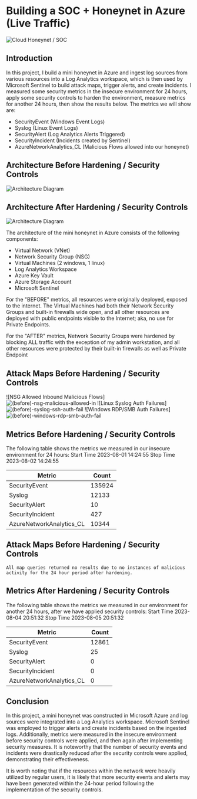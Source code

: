 # Building a SOC + Honeynet in Azure (Live Traffic)
![Cloud Honeynet / SOC](https://i.imgur.com/ZWxe03e.jpg)

## Introduction

In this project, I build a mini honeynet in Azure and ingest log sources from various resources into a Log Analytics workspace, which is then used by Microsoft Sentinel to build attack maps, trigger alerts, and create incidents. I measured some security metrics in the insecure environment for 24 hours, apply some security controls to harden the environment, measure metrics for another 24 hours, then show the results below. The metrics we will show are:

- SecurityEvent (Windows Event Logs)
- Syslog (Linux Event Logs)
- SecurityAlert (Log Analytics Alerts Triggered)
- SecurityIncident (Incidents created by Sentinel)
- AzureNetworkAnalytics_CL (Malicious Flows allowed into our honeynet)

## Architecture Before Hardening / Security Controls
![Architecture Diagram](https://i.imgur.com/aBDwnKb.jpg)

## Architecture After Hardening / Security Controls
![Architecture Diagram](https://i.imgur.com/YQNa9Pp.jpg)

The architecture of the mini honeynet in Azure consists of the following components:

- Virtual Network (VNet)
- Network Security Group (NSG)
- Virtual Machines (2 windows, 1 linux)
- Log Analytics Workspace
- Azure Key Vault
- Azure Storage Account
- Microsoft Sentinel

For the "BEFORE" metrics, all resources were originally deployed, exposed to the internet. The Virtual Machines had both their Network Security Groups and built-in firewalls wide open, and all other resources are deployed with public endpoints visible to the Internet; aka, no use for Private Endpoints.

For the "AFTER" metrics, Network Security Groups were hardened by blocking ALL traffic with the exception of my admin workstation, and all other resources were protected by their built-in firewalls as well as Private Endpoint

## Attack Maps Before Hardening / Security Controls
![NSG Allowed Inbound Malicious Flows]![(before)-nsg-malicious-allowed-in](https://github.com/rsaldana7285/Cloud-SOC/assets/141673315/21c209c1-97ac-4e77-a05d-cc2cb90b94e4)
![Linux Syslog Auth Failures]![(before)-syslog-ssh-auth-fail](https://github.com/rsaldana7285/Cloud-SOC/assets/141673315/ae3db307-ba8d-4961-98f8-914f88a4aeea)
![Windows RDP/SMB Auth Failures]![(before)-windows-rdp-smb-auth-fail](https://github.com/rsaldana7285/Cloud-SOC/assets/141673315/3ce2b100-ef8a-44d5-a0d4-1c32233aeae5)

## Metrics Before Hardening / Security Controls

The following table shows the metrics we measured in our insecure environment for 24 hours:
Start Time 2023-08-01 14:24:55
Stop Time 2023-08-02 14:24:55

| Metric                   | Count
| ------------------------ | -----
| SecurityEvent            | 135924
| Syslog                   | 12133
| SecurityAlert            | 10
| SecurityIncident         | 427
| AzureNetworkAnalytics_CL | 10344

## Attack Maps Before Hardening / Security Controls

```All map queries returned no results due to no instances of malicious activity for the 24 hour period after hardening.```

## Metrics After Hardening / Security Controls

The following table shows the metrics we measured in our environment for another 24 hours, after we have applied security controls:
Start Time 2023-08-04 20:51:32
Stop Time	2023-08-05 20:51:32

| Metric                   | Count
| ------------------------ | -----
| SecurityEvent            | 12861
| Syslog                   | 25
| SecurityAlert            | 0
| SecurityIncident         | 0
| AzureNetworkAnalytics_CL | 0

## Conclusion

In this project, a mini honeynet was constructed in Microsoft Azure and log sources were integrated into a Log Analytics workspace. Microsoft Sentinel was employed to trigger alerts and create incidents based on the ingested logs. Additionally, metrics were measured in the insecure environment before security controls were applied, and then again after implementing security measures. It is noteworthy that the number of security events and incidents were drastically reduced after the security controls were applied, demonstrating their effectiveness.

It is worth noting that if the resources within the network were heavily utilized by regular users, it is likely that more security events and alerts may have been generated within the 24-hour period following the implementation of the security controls.
